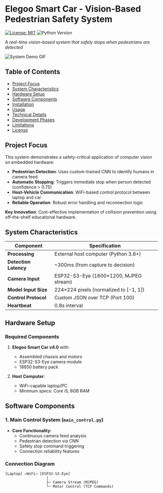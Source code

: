 # Elegoo Smart Car - Vision-Based Pedestrian Safety System

[![License: MIT](https://img.shields.io/badge/License-MIT-yellow.svg)](https://opensource.org/licenses/MIT)
![Python Version](https://img.shields.io/badge/python-3.8%2B-blue)

*A real-time vision-based system that safely stops when pedestrians are detected*

![System Demo GIF](./docs/media/demo.gif)

## Table of Contents
- [Project Focus](#-project-focus)
- [System Characteristics](#-system-characteristics)
- [Hardware Setup](#-hardware-setup)
- [Software Components](#-software-components)
- [Installation](#-installation)
- [Usage](#-usage)
- [Technical Details](#-technical-details)
- [Development Phases](#-development-phases)
- [Limitations](#-limitations)
- [License](#-license)

## Project Focus
This system demonstrates a safety-critical application of computer vision on embedded hardware:
- **Pedestrian Detection**: Uses custom-trained CNN to identify humans in camera feed
- **Automatic Stopping**: Triggers immediate stop when person detected (confidence > 0.75)
- **Host-Vehicle Communication**: WiFi-based control protocol between laptop and car
- **Reliable Operation**: Robust error handling and reconnection logic

**Key Innovation**: Cost-effective implementation of collision prevention using off-the-shelf educational hardware.

## System Characteristics
| Component            | Specification                           |
|----------------------|----------------------------------------|
| **Processing**       | External host computer (Python 3.8+)   |
| **Detection Latency**| ~300ms (from capture to decision)      |
| **Camera Input**     | ESP32-S3-Eye (1600×1200, MJPEG stream) |
| **Model Input Size** | 224×224 pixels (normalized to [-1, 1]) |
| **Control Protocol** | Custom JSON over TCP (Port 100)        |
| **Heartbeat**        | 0.8s interval                          |

## Hardware Setup
### Required Components
1. **Elegoo Smart Car v4.0** with:
   - Assembled chassis and motors
   - ESP32-S3-Eye camera module
   - 18650 battery pack

2. **Host Computer**:
   - WiFi-capable laptop/PC
   - Minimum specs: Core i5, 8GB RAM
  
## Software Components

### 1. Main Control System (`main_control.py`)
- **Core Functionality**:
  - Continuous camera feed analysis
  - Pedestrian detection via CNN
  - Safety stop command triggering
  - Connection reliability features

### Connection Diagram
```plaintext
[Laptop] ←WiFi→ [ESP32-S3-Eye]
                   │
                   ├─ Camera Stream (MJPEG)
                   └─ Motor Control (TCP Commands)
